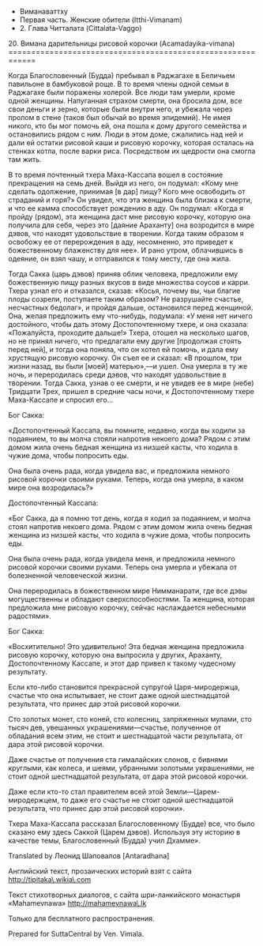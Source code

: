 









* Виманаваттху
* Первая часть\. Женские обители \(Itthi\-Vimanam\)
* 2\. Глава Читталата \(Cittalata\-Vaggo\)


20\. Вимана дарительницы рисовой корочки \(Acamadayika\-vimana\)
\=\=\=\=\=\=\=\=\=\=\=\=\=\=\=\=\=\=\=\=\=\=\=\=\=\=\=\=\=\=\=\=\=\=\=\=\=\=\=\=\=\=\=\=\=\=\=\=\=\=\=\=\=\=\=\=\=\=\=\=



Когда Благословенный \(Будда\) пребывал в Раджагахе в Беличьем павильоне в бамбуковой роще\. В то время члены одной семьи в Раджагахе были поражены холерой\. Все люди там умерли, кроме одной женщины\. Напуганная страхом смерти, она бросила дом, все свои деньги и зерно, которые были внутри него, и убежала через пролом в стене \(таков был обычай во время эпидемий\)\. Не имея никого, кто бы мог помочь ей, она пошла к дому другого семейства и остановились рядом с ним\. Люди в этом доме, сжалились над ней и дали ей остатки рисовой каши и рисовую корочку, которая осталась на стенках котла, после варки риса\. Посредством их щедрости она смогла там жить\.


В то время почтенный тхера Маха\-Кассапа вошел в состояние прекращения на семь дней\. Выйдя из него, он подумал: «Кому мне сделать одолжение, принимая \[в дар\] пищу? Кого мне освободить от страданий и горя?» Он увидел, что эта женщина была близка к смерти, и что ее камма способствует рождению в аду\. Он подумал: «Когда я пройду \(рядом\), эта женщина даст мне рисовую корочку, которую она получила для себя, через это \[даяние Араханту\] она возродится в мире дэвов, что находят удовольствие в творении\. Когда таким образом я освобожу ее от перерождения в аду, несомненно, это приведет к божественному блаженству для нее»\. И рано утром, облачившись в одеяние, он взял чашу, и отправился к тому месту, где она жила\.


Тогда Сакка \(царь дэвов\) приняв облик человека, предложили ему божественную пищу разных вкусов в виде множества соусов и карри\. Тхера узнал его и отказался, сказав: «Косья, почему вы, чьи благие плоды созрели, поступаете таким образом? Не разрушайте счастье, несчастных бедолаг», и пройдя дальше, остановился перед женщиной\. Она, желая предложить ему что\-нибудь, подумала: «У меня нет ничего достойного, чтобы дать этому Достопочтенному тхере, и она сказала: «Пожалуйста, проходите дальше\!» Тхера, отошел на несколько шагов, но не принял ничего, что предлагали ему другие \[продолжая стоять перед ней\], и тогда она поняла, что он хотел ей помочь, и дала ему хрустящую рисовую корочку\. Он съел ее и сказал: «В прошлом, три жизни назад, вы были \[моей\] матерью»,—и ушел\. Она умерла в ту же ночь, и переродилась среди дэвов, что находят удовольствие в творении\. Тогда Сакка, узнав о ее смерти, и не увидев ее в мире \(небе\) Тридцати Трех, пришел в средние часы ночи, к Достопочтенному тхере Маха\-Кассапе и спросил его…


Бог Сакка:


«Достопочтенный Кассапа, вы помните, недавно, когда вы ходили за подаянием, то вы молча стояли напротив некоего дома? Рядом с этим домом жила очень бедная женщина из низшей касты, что ходила в чужие дома, чтобы попросить еды\.


Она была очень рада, когда увидела вас, и предложила немного рисовой корочки своими руками\. Теперь, когда она умерла, в каком мире она возродилась?»


Достопочтенный Кассапа:


«Бог Сакка, да я помню тот день, когда я ходил за подаянием, и молча стоял напротив некоего дома\. Рядом с этим домом жила очень бедная женщина из низшей касты, что ходила в чужие дома, чтобы попросить еды\.


Она была очень рада, когда увидела меня, и предложила немного рисовой корочки своими руками\. Теперь она умерла и убежала от болезненной человеческой жизни\.


Она переродилась в божественном мире Нимманарати, где все дэвы могущественны и обладают сверхспособностями\. Та женщина, которая предложила мне рисовую корочку, сейчас наслаждается небесными радостями»\.


Бог Сакка:


«Восхитительно\! Это удивительно\! Эта бедная женщина предложила рисовую корочку, которую она выпросила у других, Араханту, Достопочтенному Кассапе, и этот дар привел к такому чудесному результату\.


Если кто\-либо становится прекрасной супругой Царя\-миродержца, счастье что она испытывает, не стоит даже одной шестнадцатой результата, что принес дар этой рисовой корочки\.


Сто золотых монет, сто коней, сто колесниц, запряженных мулами, сто тысяч дев, увешанных украшениями—счастье, полученное от обладания всем этим, не стоит и шестнадцатой части результата, от дара этой рисовой корочки\.


Даже счастье от получения ста гималайских слонов, с бивнями круглыми, как колеса, и шеями, убранными золотыми украшениями, не стоит одной шестнадцатой результата, от дара этой рисовой корочки\.


Даже если кто\-то стал правителем всей этой Земли—Царем\-миродержцем, то даже его счастье не стоит одной шестнадцатой результата, что принес дар этой рисовой корочки»\.


Тхера Маха\-Кассапа рассказал Благословенному \(Будде\) все, что было сказано ему здесь Саккой \(Царем дэвов\)\. Используя эту историю в качестве темы, Благословенный \(Будда\) учил Дхамме»\.



Translated by Леонид Шаповалов \[Antaradhana\]


Английский текст, прозаических историй взят с сайта <http://tipitaka\.wikia\.com>


Текст стихотворных диалогов, с сайта шри\-ланкийского монастыря «Mahamevnawa» <http://mahamevnawa\.lk>


Только для бесплатного распространения\.


Prepared for SuttaCentral by Ven\. Vimala\.






